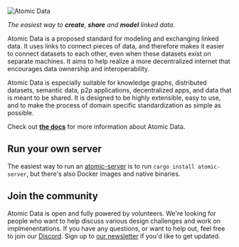 ![Atomic Data](https://raw.githubusercontent.com/ontola/atomic-data-docs/master/src/assets/atomic_data_logo_stroke.svg)

*The easiest way to **create**, **share** and **model** linked data.*

Atomic Data is a proposed standard for modeling and exchanging linked data. It uses links to connect pieces of data, and therefore makes it easier to connect datasets to each other, even when these datasets exist on separate machines. It aims to help realize a more decentralized internet that encourages data ownership and interoperability.

Atomic Data is especially suitable for knowledge graphs, distributed datasets, semantic data, p2p applications, decentralized apps, and data that is meant to be shared. It is designed to be highly extensible, easy to use, and to make the process of domain specific standardization as simple as possible. 

Check out **[the docs](https://docs.atomicdata.dev/)** for more information about Atomic Data.

Run your own server
-------------------

The easiest way to run an [atomic-server](https://github.com/atomicdata-dev/atomic-data-rust) is to run `cargo install atomic-server`, but there's also Docker images and native binaries.

Join the community
------------------

Atomic Data is open and fully powered by volunteers. We're looking for people who want to help discuss various design challenges and work on implmenentations. If you have any questions, or want to help out, feel free to join our [Discord](https://discord.gg/a72Rv2P).
Sign up to [our newsletter](https://docs.atomicdata.dev/newsletter.html) if you'd like to get updated.
